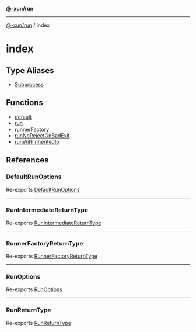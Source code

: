 [**@-xun/run**](../README.md)

***

[@-xun/run](../README.md) / index

# index

## Type Aliases

- [Subprocess](type-aliases/Subprocess.md)

## Functions

- [default](functions/default.md)
- [run](functions/run.md)
- [runnerFactory](functions/runnerFactory.md)
- [runNoRejectOnBadExit](functions/runNoRejectOnBadExit.md)
- [runWithInheritedIo](functions/runWithInheritedIo.md)

## References

### DefaultRunOptions

Re-exports [DefaultRunOptions](../types/type-aliases/DefaultRunOptions.md)

***

### RunIntermediateReturnType

Re-exports [RunIntermediateReturnType](../types/type-aliases/RunIntermediateReturnType.md)

***

### RunnerFactoryReturnType

Re-exports [RunnerFactoryReturnType](../types/type-aliases/RunnerFactoryReturnType.md)

***

### RunOptions

Re-exports [RunOptions](../types/type-aliases/RunOptions.md)

***

### RunReturnType

Re-exports [RunReturnType](../types/type-aliases/RunReturnType.md)
